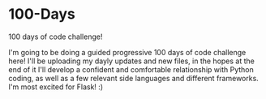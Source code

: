 # 100-Days
100 days of code challenge!

I'm going to be doing a guided progressive 100 days of code challenge here! I'll be uploading my dayly updates and new files, in the hopes at the end of it I'll develop a confident and comfortable relationship with Python coding, as well as a few relevant side languages and different frameworks. I'm most excited for Flask! :)
